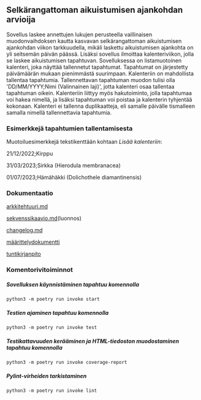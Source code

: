 ## Selkärangattoman aikuistumisen ajankohdan arvioija

Sovellus laskee annettujen lukujen perusteella vaillinaisen muodonvaihdoksen kautta kasvavan
selkärangattoman aikuistumisen ajankohdan viikon tarkkuudella, mikäli laskettu aikuistumisen
ajankohta on yli seitsemän päivän päässä. Lisäksi sovellus ilmoittaa kalenteriviikon, jolla
se laskee aikuistumisen tapahtuvan. Sovelluksessa on listamuotoinen kalenteri, joka näyttää
tallennetut tapahtumat. Tapahtumat on järjestetty päivämäärän mukaan pienimmästä suurimpaan.
Kalenteriin on mahdollista tallentaa tapahtumia. Tallennettavan tapahtuman muodon tulisi olla
'DD/MM/YYYY;Nimi (Valinnainen laji)', jotta kalenteri osaa tallentaa tapahtuman oikein. Kalenteriin
liittyy myös hakutoiminto, jolla tapahtumaa voi hakea nimellä, ja lisäksi tapahtuman voi poistaa
ja kalenterin tyhjentää kokonaan. Kalenteri ei tallenna duplikaatteja, eli samalle päivälle 
tismalleen samalla nimellä tallennettavia tapahtumia.

### Esimerkkejä tapahtumien tallentamisesta

Muotoiluesimerkkejä tekstikenttään kohtaan *Lisää kalenteriin*:

21/12/2022;Kirppu

31/03/2023;Sirkka (Hierodula membranacea)

01/07/2023;Hämähäkki (Dolichothele diamantinensis)


### Dokumentaatio
[arkkitehtuuri.md](https://github.com/harakanvarvas/ot_harjoitustyo2022/blob/main/harjoitustyo/dokumentaatio/arkkitehtuuri.md)

[sekvenssikaavio.md](https://github.com/harakanvarvas/ot_harjoitustyo2022/blob/main/harjoitustyo/dokumentaatio/sekvenssikaavio.md)(luonnos)

[changelog.md](https://github.com/harakanvarvas/ot_harjoitustyo2022/blob/master/harjoitustyo/dokumentaatio/changelog.md)

[määrittelydokumentti](https://github.com/harakanvarvas/ot_harjoitustyo2022/blob/master/harjoitustyo/dokumentaatio/vaatimusmaarittely.md)

[tuntikirjanpito](https://github.com/harakanvarvas/ot_harjoitustyo2022/blob/master/harjoitustyo/dokumentaatio/tyoaikakirjanpito.md)



### Komentorivitoiminnot


##### Sovelluksen käynnistäminen tapahtuu komennolla
```
python3 -m poetry run invoke start
```

##### Testien ajaminen tapahtuu komennolla
```
python3 -m poetry run invoke test
```

##### Testikattavuuden kerääminen ja HTML-tiedoston muodostaminen tapahtuu komennolla
```
python3 -m poetry run invoke coverage-report
```

##### Pylint-virheiden tarkistaminen
```
python3 -m poetry run invoke lint
```


